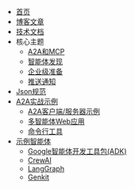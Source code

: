 <!-- docs/_sidebar.md -->

* [首页](/)
* [博客文章](https://developers.googleblog.com/en/a2a-a-new-era-of-agent-interoperability/)
* [技术文档](/documentation.md)
* 核心主题
  * [A2A和MCP](/topics/a2a_and_mcp.md)
  * [智能体发现](/topics/agent_discovery.md)
  * [企业级准备](/topics/enterprise_ready.md)
  * [推送通知](/topics/push_notifications.md)
* [Json规范](https://github.com/google/A2A/tree/main/specification/json)
* [A2A实战示例](https://github.com/google/A2A/tree/main/samples)
  * [A2A客户端/服务器示例](https://github.com/google/A2A/tree/main/samples/python/common)
  * [多智能体Web应用](https://github.com/google/A2A/tree/main/demo/README.md)
  * [命令行工具](https://github.com/google/A2A/blob/main/samples/python/hosts/cli/README.md)
* [示例智能体](https://github.com/google/A2A/tree/main/samples)
  * [Google智能体开发工具包(ADK)](https://github.com/google/A2A/tree/main/samples/python/agents/google_adk/README.md)
  * [CrewAI](https://github.com/google/A2A/tree/main/samples/python/agents/crewai/README.md)
  * [LangGraph](https://github.com/google/A2A/tree/main/samples/python/agents/langgraph/README.md)
  * [Genkit](https://github.com/google/A2A/tree/main/samples/js/src/agents/README.md)
